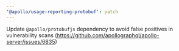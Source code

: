 ```yaml
---
'@apollo/usage-reporting-protobuf': patch
---
```


Update `@apollo/protobufjs` dependency to avoid false positives in vulnerability scans (https://github.com/apollographql/apollo-server/issues/6835)
